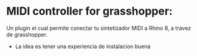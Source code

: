 # MIDI controller for grasshopper:

Un plugin el cual permite conectar tu sintetizador MIDI a Rhino 8, a travez de grasshopper.
- La idea es tener una experiencia de instalacion buena
